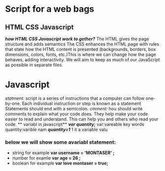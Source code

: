# Script for a web bags
## HTML CSS Javascript
***how HTML CSS Javascript work to gether?***
The HTML gives the page structure and adds semantics
The CSS enhances the HTML page with rules that state how 
the HTML content is presented (backgrounds, borders, box 
dimensions, colors, fonts, etc.)This is where we can change 
how the page behaves, adding interactivity. We will aim to keep as much of our JavaScript as possible in separate files.
# Javascript 
_statment:_
 script is a series of instructions that a computer can follow one-by-one. Each individual instruction or step is known as a statement Statements should end with a semicolon.
 _cmment:_
 hou should write comments to explain what your code does. 
They help make your code easier to read and understand. 
This can help you and others who read your code.
** variabl in javascript**
**_var quantity;_**
var:vareable key words
quantity:varible nam
**_quantity=1_**
1 it a variable valu
### below we will show some avariabl statement:
* string for example **var username = 'MONTASER' ;**
* number for examle **var age = 26 ;**
* boolean for example **var love montaser = true;**




